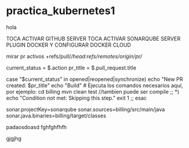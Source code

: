# practica_kubernetes1
hola

TOCA ACTIVAR GITHUB SERVER
TOCA ACTIVAR SONARQUBE SERVER
PLUGIN DOCKER Y CONFIGURAR DOCKER CLOUD

mirar pr activos
+refs/pull/*/head:refs/remotes/origin/pr/*

current_status = $.action
pr_title = $.pull_request.title


case "$current_status" in
    opened|reopened|synchronize)
        echo "New PR created: $pr_title"
        echo "Build"
        # Ejecuta los comandos necesarios aquí, por ejemplo:
        cd billing
        mvn clean test //tambien puede ser compile 
        ;;
    *)
        echo "Condition not met: Skipping this step."
        exit 1
        ;;
esac

sonar.projectKey=sonarqube
sonar.sources=billing/src/main/java
sonar.java.binaries=billing/target/classes



padaosdoasd
fghfghfhfh

gjgjhg
